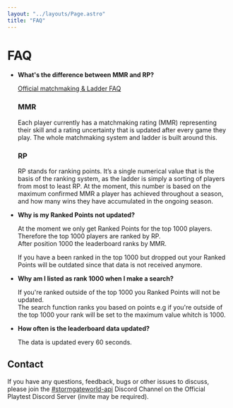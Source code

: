 ```yaml
---
layout: "../layouts/Page.astro"
title: "FAQ"
---
```



# FAQ

- **What's the difference between MMR and RP?**

    [Official matchmaking & Ladder FAQ](https://playstormgate.com/news/stormgate-matchmaking-ladder-faq)

    ### MMR
    Each player currently has a matchmaking rating (MMR) representing their skill and a rating uncertainty that is updated after every game they play. The whole matchmaking system and ladder is built around this.

    ### RP
    RP stands for ranking points. It’s a single numerical value that is the basis of the ranking system, as the ladder is simply a sorting of players from most to least RP. At the moment, this number is based on the maximum confirmed MMR a player has achieved throughout a season, and how many wins they have accumulated in the ongoing season.
- **Why is my Ranked Points not updated?**

    At the moment we only get Ranked Points for the top 1000 players.  
    Therefore the top 1000 players are ranked by RP.  
    After position 1000 the leaderboard ranks by MMR.

    If you have a been ranked in the top 1000 but dropped out your Ranked Points will be outdated since that data is not received anymore.


- **Why am I listed as rank 1000 when I make a search?**

    If you're ranked outside of the top 1000 you Ranked Points will not be updated.  
    The search function ranks you based on points e.g if you're outside of the top 1000 your rank will be set to the maximum value whitch is 1000.
     
- **How often is the leaderboard data updated?**

    The data is updated every 60 seconds.

## Contact

If you have any questions, feedback, bugs or other issues to discuss, please join the [#stormgateworld-api](https://discord.com/channels/1101590942076653660/1202677262478999612) Discord Channel on the Official Playtest Discord Server (invite may be required).